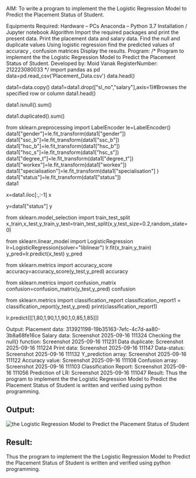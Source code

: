 AIM:
To write a program to implement the the Logistic Regression Model to Predict the Placement Status of Student.

Equipments Required:
Hardware – PCs
Anaconda – Python 3.7 Installation / Jupyter notebook
Algorithm
Import the required packages and print the present data.
Print the placement data and salary data.
Find the null and duplicate values
Using logistic regression find the predicted values of accuracy , confusion matrices
Display the results.
Program:
/*
Program to implement the the Logistic Regression Model to Predict the Placement Status of Student.
Developed by: Moid Vanak
RegisterNumber: 212223080033
*/
import pandas as pd
data=pd.read_csv('Placement_Data.csv')
data.head()

data1=data.copy()
data1=data1.drop(["sl_no","salary"],axis=1)#Browses the specified row or column
data1.head()

data1.isnull().sum()

data1.duplicated().sum()

from sklearn.preprocessing import LabelEncoder
le=LabelEncoder()
data1["gender"]=le.fit_transform(data1["gender"])
data1["ssc_b"]=le.fit_transform(data1["ssc_b"])
data1["hsc_b"]=le.fit_transform(data1["hsc_b"])
data1["hsc_s"]=le.fit_transform(data1["hsc_s"])
data1["degree_t"]=le.fit_transform(data1["degree_t"])
data1["workex"]=le.fit_transform(data1["workex"])
data1["specialisation"]=le.fit_transform(data1["specialisation"] )     
data1["status"]=le.fit_transform(data1["status"])       
data1 

x=data1.iloc[:,:-1]
x

y=data1["status"]
y

from sklearn.model_selection import train_test_split
x_train,x_test,y_train,y_test=train_test_split(x,y,test_size=0.2,random_state=0)

from sklearn.linear_model import LogisticRegression
lr=LogisticRegression(solver="liblinear")
lr.fit(x_train,y_train)
y_pred=lr.predict(x_test)
y_pred

from sklearn.metrics import accuracy_score
accuracy=accuracy_score(y_test,y_pred)
accuracy

from sklearn.metrics import confusion_matrix
confusion=confusion_matrix(y_test,y_pred)
confusion

from sklearn.metrics import classification_report
classification_report1 = classification_report(y_test,y_pred)
print(classification_report1)

lr.predict([[1,80,1,90,1,1,90,1,0,85,1,85]])

Output:
Placement data:
313921198-19b35163-7efc-4c7d-aa80-3b8a68fe16ce
Salary data:
Screenshot 2025-09-16 111324
Checking the null() function:
Screenshot 2025-09-16 111231
Data duplicate:
Screenshot 2025-09-16 111224
Print data:
Screenshot 2025-09-16 111147
Data-status:
Screenshot 2025-09-16 111132
Y_prediction array:
Screenshot 2025-09-16 111122
Accuracy value:
Screenshot 2025-09-16 111108
Confusion array:
Screenshot 2025-09-16 111103
Classification Report:
Screenshot 2025-09-16 111056
Prediction of LR:
Screenshot 2025-09-16 111047
Result:
Thus the program to implement the the Logistic Regression Model to Predict the Placement Status of Student is written and verified using python programming.
## Output:
![the Logistic Regression Model to Predict the Placement Status of Student](sam.png)


## Result:
Thus the program to implement the the Logistic Regression Model to Predict the Placement Status of Student is written and verified using python programming.
